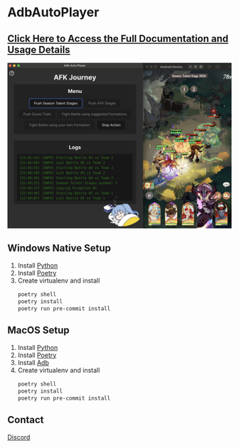 # AdbAutoPlayer

## [Click Here to Access the Full Documentation and Usage Details](https://yulesxoxo.github.io/AdbAutoPlayer/)
![gui.png](docs/src/images/app/app.png)

## Windows Native Setup
1. Install [Python](https://www.python.org/downloads/)
2. Install [Poetry](https://python-poetry.org/docs/#installing-with-the-official-installer)
3. Create virtualenv and install
   ```shell
   poetry shell
   poetry install
   poetry run pre-commit install
   ```

## MacOS Setup
1. Install [Python](https://formulae.brew.sh/formula/python@3.12)
2. Install [Poetry](https://python-poetry.org/docs/#installing-with-pipx)
3. Install [Adb](https://formulae.brew.sh/cask/android-platform-tools)
4. Create virtualenv and install
   ```shell
   poetry shell
   poetry install
   poetry run pre-commit install
   ```

## Contact
[Discord](https://discord.com/users/518169167048998913)
